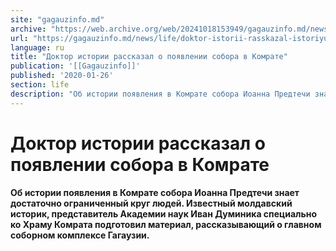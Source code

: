 ```yaml
---
site: "gagauzinfo.md"
archive: "https://web.archive.org/web/20241018153949/gagauzinfo.md/news/life/doktor-istorii-rasskazal-istoriyu-poyavleniya-komratskogo-sobora"
url: "https://gagauzinfo.md/news/life/doktor-istorii-rasskazal-istoriyu-poyavleniya-komratskogo-sobora"
language: ru
title: "Доктор истории рассказал о появлении собора в Комрате"
publication: '[[Gagauzinfo]]'
published: '2020-01-26'
section: life
description: "Об истории появления в Комрате собора Иоанна Предтечи знает достаточно ограниченный круг людей. Известный молдавский историк, представитель Академии наук Иван Думиника специально ко Храму Комрата подготовил материал, рассказывающий о главном соборном комплексе Гагаузии."
---
```


# Доктор истории рассказал о появлении собора в Комрате

**Об истории появления в Комрате собора Иоанна Предтечи знает достаточно ограниченный круг людей. Известный молдавский историк, представитель Академии наук Иван Думиника специально ко Храму Комрата подготовил материал, рассказывающий о главном соборном комплексе Гагаузии.**
